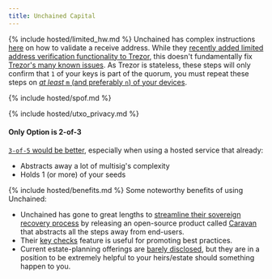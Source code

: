 ```yaml
---
title: Unchained Capital
---
```



{% include hosted/limited_hw.md %}
Unchained has complex instructions [here](https://medium.com/coinmonks/address-verification-when-changing-keys-for-unchained-capital-vaults-268005e7563e) on how to validate a receive address.
While they [recently added limited address verification functionality to Trezor](https://unchained-capital.com/blog/trezor-and-unchained-make-multisignature-safer/), this doesn't fundamentally fix [Trezor's many known issues](/known-issues/hardware/trezor).
As Trezor is stateless, these steps will only confirm that `1` of your keys is part of the quorum, you must repeat these steps on [*at least* `m` (and preferably `n`) of your devices](/known-issues/verify-receive-address).

{% include hosted/spof.md %}

{% include hosted/utxo_privacy.md %}

#### Only Option is 2-of-3
 [`3-of-5` would be better](/quorum-advanced), especially when using a hosted service that already:

* Abstracts away a lot of multisig's complexity
* Holds 1 (or more) of your seeds

{% include hosted/benefits.md %}
Some noteworthy benefits of using Unchained:

* Unchained has gone to great lengths to [streamline their sovereign recovery process](https://unchained-capital.com/blog/external-spend-workflow/) by releasing an open-source product called [Caravan](https://unchained-capital.github.io/caravan/) that abstracts all the steps away from end-users.
* Their [key checks](https://twitter.com/unchainedcap/status/1217882977717440515) feature is useful for promoting best practices.
* Current estate-planning offerings are [barely disclosed](https://twitter.com/mflaxman/status/1308834924452106243), but they are in a position to be extremely helpful to your heirs/estate should something happen to you.
